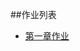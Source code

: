 
##作业列表

* [第一章作业](https://github.com/PatYoung/computationalphysics_N2013301020016/blob/master/01.md)